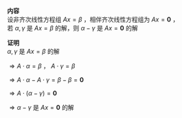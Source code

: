 **内容**  
设非齐次线性方程组 $Ax=\beta$ ，相伴齐次线性方程组为 $Ax=\mathbf0$ ，  
若 $\alpha,\gamma$ 是 $Ax=\beta$ 的解，则 $\alpha-\gamma$ 是 $Ax=\mathbf0$ 的解  
  
**证明**  
 $\alpha,\gamma$ 是 $Ax=\beta$ 的解  
  
 $\Rightarrow A\cdot\alpha=\beta$ ， $A\cdot\gamma=\beta$   
  
 $\Rightarrow A\cdot\alpha-A\cdot\gamma=\beta-\beta=\mathbf0$   
  
 $\Rightarrow A\cdot(\alpha-\gamma)=\mathbf0$   
  
 $\Rightarrow\alpha-\gamma$ 是 $Ax=\mathbf0$ 的解  
